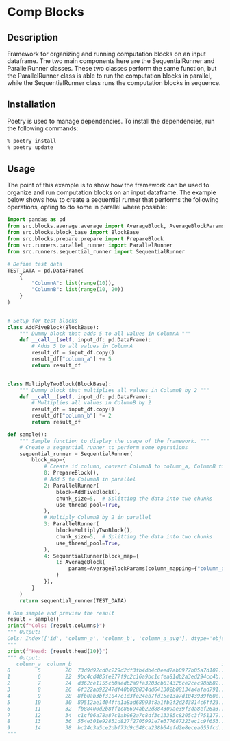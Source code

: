 # Comp Blocks

## Description

Framework for organizing and running computation blocks on an input dataframe. 
The two main components here are the SequentialRunner and ParallelRunner classes.
These two classes perform the same function, but the ParallelRunner class is able to run the computation blocks in parallel, while the SequentialRunner class runs the computation blocks in sequence.

## Installation

Poetry is used to manage dependencies. To install the dependencies, run the following commands:
```bash
% poetry install 
% poetry update
```

## Usage

The point of this example is to show how the framework can be used to organize and run computation blocks on an input dataframe. The example below shows how to create a sequential runner that performs the following operations, opting to do some in parallel where possible:
```python
import pandas as pd
from src.blocks.average.average import AverageBlock, AverageBlockParams
from src.blocks.block_base import BlockBase
from src.blocks.prepare.prepare import PrepareBlock
from src.runners.parallel_runner import ParallelRunner
from src.runners.sequential_runner import SequentialRunner

# Define test data
TEST_DATA = pd.DataFrame(
    {
        "ColumnA": list(range(10)), 
        "ColumnB": list(range(10, 20))
    }
)


# Setup for test blocks
class AddFiveBlock(BlockBase):
    """ Dummy block that adds 5 to all values in ColumnA """
    def __call__(self, input_df: pd.DataFrame):
        # Adds 5 to all values in ColumnA
        result_df = input_df.copy()
        result_df["column_a"] += 5
        return result_df


class MultiplyTwoBlock(BlockBase):
    """ Dummy block that multiplies all values in ColumnB by 2 """
    def __call__(self, input_df: pd.DataFrame):
        # Multiplies all values in ColumnB by 2
        result_df = input_df.copy()
        result_df["column_b"] *= 2
        return result_df

def sample():
    """ Sample function to display the usage of the framework. """
    # Create a sequential runner to perform some operations
    sequential_runner = SequentialRunner(
        block_map={
            # Create id column, convert ColumnA to column_a, ColumnB to column_b
            0: PrepareBlock(),
            # Add 5 to ColumnA in parallel
            2: ParallelRunner(
                block=AddFiveBlock(),
                chunk_size=5,  # Splitting the data into two chunks
                use_thread_pool=True,
            ),
            # Multiply ColumnB by 2 in parallel
            3: ParallelRunner(
                block=MultiplyTwoBlock(),
                chunk_size=5,  # Splitting the data into two chunks
                use_thread_pool=True,
            ),
            4: SequentialRunner(block_map={
                1: AverageBlock(
                    params=AverageBlockParams(column_mapping={"column_a": "column_a_avg"})
                )
            }),
        }
    )
    return sequential_runner(TEST_DATA)

# Run sample and preview the result
result = sample()
print(f"Cols: {result.columns}")
""" Output:
Cols: Index(['id', 'column_a', 'column_b', 'column_a_avg'], dtype='object')
"""
print(f"Head: {result.head(10)}")
""" Output:
   column_a  column_b                                                 id
0         5        20  73d9d92cd0c229d2df3fb4db4c0eed7ab0977b05a7d102...
1         6        22  9bc4cd485fe277f9c2c16a9bc1cfea81db2a3ed294cc4b...
2         7        24  d362ce1155cb0aedb2a9fa3203cb614326ce2cec98bb82...
3         8        26  6f322ab92247df40b028834dd641302b08134a4afad791...
4         9        28  8fb0ab3bf31047c1d3fe24eb7fd15e13a7d1043939f60e...
5        10        30  89512ae1404ffa1a8ad68993f8a1fb2f2d243814c6ff23...
6        11        32  fb88400d2b8ff1c86694ab22d884309ae39f3da8ef26a3...
7        12        34  c1cf06a78a87c1ab962a7c8df3c13385c8205c3f751179...
8        13        36  554e301e92851d827f2705991e7e377687223ec1c9f653...
9        14        38  bc24c3a5ce2dbf73d9c548ca238b54efd2e8ecea655fcd...
"""
```
